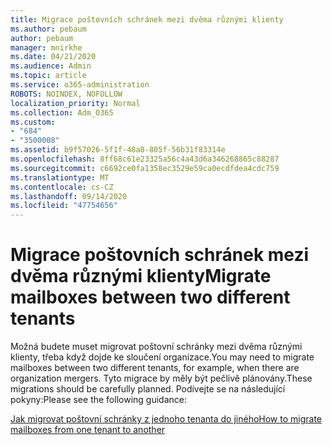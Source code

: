 ```yaml
---
title: Migrace poštovních schránek mezi dvěma různými klienty
ms.author: pebaum
author: pebaum
manager: mnirkhe
ms.date: 04/21/2020
ms.audience: Admin
ms.topic: article
ms.service: o365-administration
ROBOTS: NOINDEX, NOFOLLOW
localization_priority: Normal
ms.collection: Adm_O365
ms.custom:
- "684"
- "3500008"
ms.assetid: b9f57026-5f1f-48a8-805f-56b31f83314e
ms.openlocfilehash: 8ff68c61e23325a56c4a43d6a346268865c88287
ms.sourcegitcommit: c6692ce0fa1358ec3529e59ca0ecdfdea4cdc759
ms.translationtype: MT
ms.contentlocale: cs-CZ
ms.lasthandoff: 09/14/2020
ms.locfileid: "47754656"
---
```

# <a name="migrate-mailboxes-between-two-different-tenants"></a><span data-ttu-id="efb7c-102">Migrace poštovních schránek mezi dvěma různými klienty</span><span class="sxs-lookup"><span data-stu-id="efb7c-102">Migrate mailboxes between two different tenants</span></span>

<span data-ttu-id="efb7c-103">Možná budete muset migrovat poštovní schránky mezi dvěma různými klienty, třeba když dojde ke sloučení organizace.</span><span class="sxs-lookup"><span data-stu-id="efb7c-103">You may need to migrate mailboxes between two different tenants, for example, when there are organization mergers.</span></span> <span data-ttu-id="efb7c-104">Tyto migrace by měly být pečlivě plánovány.</span><span class="sxs-lookup"><span data-stu-id="efb7c-104">These migrations should be carefully planned.</span></span> <span data-ttu-id="efb7c-105">Podívejte se na následující pokyny:</span><span class="sxs-lookup"><span data-stu-id="efb7c-105">Please see the following guidance:</span></span>
  
[<span data-ttu-id="efb7c-106">Jak migrovat poštovní schránky z jednoho tenanta do jiného</span><span class="sxs-lookup"><span data-stu-id="efb7c-106">How to migrate mailboxes from one tenant to another</span></span>](https://docs.microsoft.com/Exchange/mailbox-migration/migrate-mailboxes-across-tenants)
  